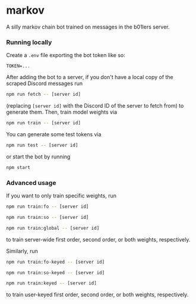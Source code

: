 # markov
A silly markov chain bot trained on messages in the b01lers server.

### Running locally
Create a `.env` file exporting the bot token like so:
```env
TOKEN=...
```
After adding the bot to a server, if you don't have a local copy of the scraped Discord messages run
```bash
npm run fetch -- [server id]
```
(replacing `[server id]` with the Discord ID of the server to fetch from)
to generate them. Then, train model weights via
```bash
npm run train -- [server id]
```
You can generate some test tokens via
```bash
npm run test -- [server id]
```
or start the bot by running
```bash
npm start
```

### Advanced usage
If you want to only train specific weights, run
```bash
npm run train:fo -- [server id]
```
```bash
npm run train:so -- [server id]
```
```bash
npm run train:global -- [server id]
```
to train server-wide first order, second order, or both weights, respectively.

Similarly, run
```bash
npm run train:fo-keyed -- [server id]
```
```bash
npm run train:so-keyed -- [server id]
```
```bash
npm run train:keyed -- [server id]
```
to train user-keyed first order, second order, or both weights, respectively.
